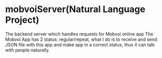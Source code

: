 # mobvoiServer(Natural Language Project)
The backend server which handles requests for Mobvoi online app
The Mobvoi App has 2 status: regular/repeat, what I do is to receive and send JSON file with 
this app and make app in a correct status, thus it can talk with people naturally.
